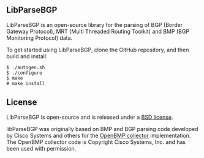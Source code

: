 LibParseBGP
-----------

LibParseBGP is an open-source library for the parsing of BGP (Border Gateway
Protocol), MRT (Multi Threaded Routing Toolkit) and BMP (BGP Monitoring
Protocol) data.

To get started using LibParseBGP, clone the GitHub repository, and then build
and install:
~~~
$ ./autogen.sh
$ ./configure
$ make
# make install
~~~

## License

LibParseBGP is open-source and is released under a [BSD license](LICENSE).

libParseBGP was originally based on BMP and BGP parsing code developed by Cisco
Systems and others for the
[OpenBMP collector](https://github.com/OpenBMP/openbmp) implementation. The
OpenBMP collector code is Copyright Cisco Systems, Inc. and has been used with
permission.
